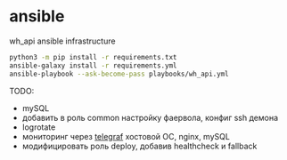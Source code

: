 # ansible
wh_api ansible infrastructure

```sh
python3 -m pip install -r requirements.txt
ansible-galaxy install -r requirements.yml
ansible-playbook --ask-become-pass playbooks/wh_api.yml
```

TODO:
- mySQL
- добавить в  роль common настройку фаервола, конфиг ssh демона
- logrotate
- мониторинг через [telegraf](https://github.com/influxdata/telegraf) хостовой ОС, nginx, mySQL
- модифицировать роль deploy, добавив healthcheck и fallback

